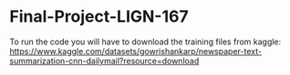 # Final-Project-LIGN-167

To run the code you will have to download the training files from kaggle:
https://www.kaggle.com/datasets/gowrishankarp/newspaper-text-summarization-cnn-dailymail?resource=download
